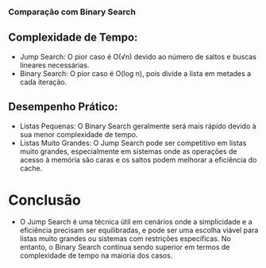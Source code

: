 ### Comparação com Binary Search

## Complexidade de Tempo:

- Jump Search: O pior caso é O(√n) devido ao número de saltos e buscas lineares necessárias.
- Binary Search: O pior caso é O(log n), pois divide a lista em metades a cada iteração.

## Desempenho Prático:

- Listas Pequenas: O Binary Search geralmente será mais rápido devido à sua menor complexidade de tempo.
- Listas Muito Grandes: O Jump Search pode ser competitivo em listas muito grandes, especialmente em sistemas onde as operações de acesso à memória são caras e os saltos podem melhorar a eficiência do cache.

# Conclusão
- O Jump Search é uma técnica útil em cenários onde a simplicidade e a eficiência precisam ser equilibradas, e pode ser uma escolha viável para listas muito grandes ou sistemas com restrições específicas. No entanto, o Binary Search continua sendo superior em termos de complexidade de tempo na maioria dos casos.